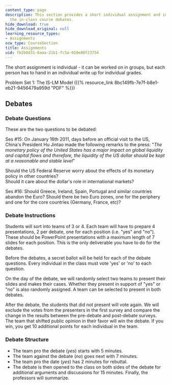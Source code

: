 ```yaml
---
content_type: page
description: This section provides a short individual assignment and information on
  the in-class course debates.
hide_download: true
hide_download_original: null
learning_resource_types:
- Assignments
ocw_type: CourseSection
title: Assignments
uid: fb2b0d31-6aaa-21b1-fc5a-010e80f23754
---
```


The short assignment is individual - it can be worked on in groups, but each person has to hand in an individual write up for individual grades.

Problem Set 1: The IS-LM Model ({{% resource_link 8bc149fb-7e7f-b8e1-eb21-9456479a959d "PDF" %}})

Debates
-------

### Debate Questions

These are the two questions to be debated:

Ses #15: On January 16th 2011, days before an official visit to the US, China's President Hu Jintao made the following remarks to the press: "_The monetary policy of the United States has a major impact on global liquidity and capital flows and therefore, the liquidity of the US dollar should be kept at a reasonable and stable level_"

Should the US Federal Reserve worry about the effects of its monetary policy in other countries?  
Should it care about the dollar's role in international markets?

Ses #16: Should Greece, Ireland, Spain, Portugal and similar countries abandon the Euro? Should there be two Euro zones, one for the periphery and one for the core countries (Germany, France, etc)?

### Debate Instructions

Students will sort into teams of 3 or 4. Each team will have to prepare 4 presentations, 2 per debate, one for each position (i.e. "yes" and "no"). These should be PowerPoint presentations with a maximum length of 7 slides for each position. This is the only deliverable you have to do for the debates.

Before the debates, a secret ballot will be held for each of the debate questions. Every individual in the class must vote 'yes' or 'no' to each question.

On the day of the debate, we will randomly select two teams to present their slides and makes their cases. Whether they present in support of "yes" or "no" is also randomly assigned. A team can be selected to present in both debates.

After the debate, the students that did not present will vote again. We will exclude the votes from the presenters in the first survey and compare the change in the results between the pre-debate and post-debate surveys. The team that shifted public opinion in their favor will win the debate. If you win, you get 10 additional points for each individual in the team.

### Debate Structure

*   The team pro the debate (_yes_) starts with 5 minutes.
*   The team against the debate (_no_) goes next with 7 minutes.
*   The team pro the date (_yes_) has 2 minutes for rebuttal.
*   The debate is then opened to the class on both sides of the debate for additional arguments and discussions for 15 minutes. Finally, the professors will summarize.